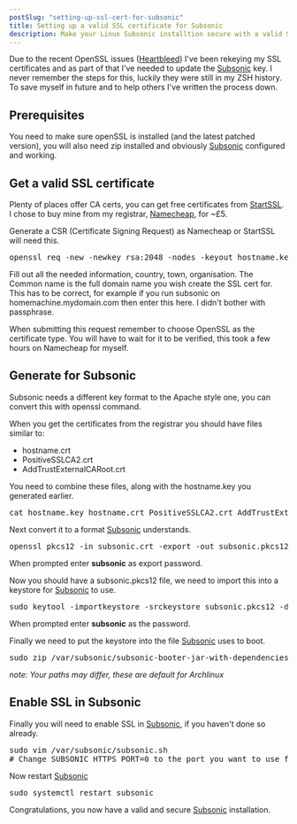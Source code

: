 ```yaml
---
postSlug: "setting-up-ssl-cert-for-subsonic"
title: Setting up a valid SSL certificate for Subsonic
description: Make your Linux Subsonic installtion secure with a valid SSL certificate.
---
```


Due to the recent OpenSSL issues ([Heartbleed][heartbleed]) I've been rekeying my
SSL certificates and as part of that I've needed to update the [Subsonic][subsonic]
key. I never remember the steps for this, luckily they were still in my ZSH
history. To save myself in future and to help others I've written the
process down.

## Prerequisites

You need to make sure openSSL is installed (and the latest patched version), you
will also need zip installed and obviously [Subsonic][subsonic] configured and working.

## Get a valid SSL certificate

Plenty of places offer CA certs, you can get free certificates from
[StartSSL][startssl]. I chose to buy mine from my registrar,
[Namecheap][namecheap], for ~£5.

Generate a CSR (Certificate Signing Request) as Namecheap or StartSSL will need this.

<pre>
openssl req -new -newkey rsa:2048 -nodes -keyout hostname.key -out hostname.csr
</pre>

Fill out all the needed information, country, town, organisation. The Common
name is the full domain name you wish create the SSL cert for. This has to be
correct, for example if you run subsonic on homemachine.mydomain.com then enter
this here. I didn't bother with passphrase.

When submitting this request remember to choose OpenSSL as the certificate type.
You will have to wait for it to be verified, this took a few hours on Namecheap
for myself.

## Generate for Subsonic

Subsonic needs a different key format to the Apache style one, you can convert
this with openssl command.

When you get the certificates from the registrar you should have files similar
to:

- hostname.crt
- PositiveSSLCA2.crt
- AddTrustExternalCARoot.crt

You need to combine these files, along with the hostname.key you generated
earlier.

<pre>
cat hostname.key hostname.crt PositiveSSLCA2.crt AddTrustExternalCARoot.crt > subsonic.crt
</pre>

Next convert it to a format [Subsonic][subsonic] understands.

<pre>
openssl pkcs12 -in subsonic.crt -export -out subsonic.pkcs12
</pre>

When prompted enter __subsonic__ as export password.

Now you should have a subsonic.pkcs12 file, we need to import this into a
keystore for [Subsonic][subsonic] to use.

<pre>
sudo keytool -importkeystore -srckeystore subsonic.pkcs12 -destkeystore subsonic.keystore -srcstoretype PKCS12 -srcstorepass subsonic -srcalias 1 -destalias subsonic
</pre>

When prompted enter __subsonic__ as the password.

Finally we need to put the keystore into the file [Subsonic][subsonic] uses to
boot.

<pre>
sudo zip /var/subsonic/subsonic-booter-jar-with-dependencies.jar subsonic.keystore
</pre>

_note: Your paths may differ, these are default for Archlinux_

## Enable SSL in Subsonic

Finally you will need to enable SSL in [Subsonic][subsonic], if you haven't done so already.

<pre>
sudo vim /var/subsonic/subsonic.sh
# Change SUBSONIC_HTTPS_PORT=0 to the port you want to use for SSL.
</pre>

Now restart [Subsonic][subsonic]

<pre>
sudo systemctl restart subsonic
</pre>


Congratulations, you now have a valid and secure [Subsonic][subsonic]
installation.

[heartbleed]: http://heartbleed.com
[subsonic]: http://subsonic.org
[startssl]: http://www.startssl.com
[namecheap]: http://namecheap.com
